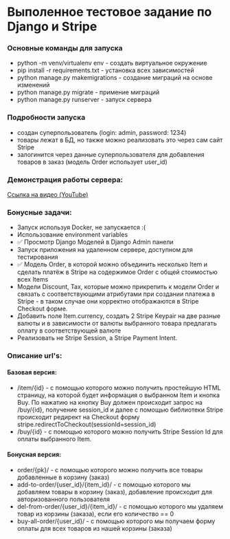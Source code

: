 # Выполенное тестовое задание по Django и Stripe

### Основные команды для запуска
- python -m venv/virtualenv env - создать виртуальное окружение
- pip install -r requirements.txt - установка всех зависимостей
- python manage.py makemigrations - создание миграций на основе изменений
- python manage.py migrate - примение миграций
- python manage.py runserver - запуск сервера
### Подробности запуска
- создан суперпользователь (login: admin, password: 1234)
- товары лежат в БД, но также можно реализовать это через сам сайт Stripe
- залогинится через данные суперпользователя для добавления товаров в заказ (модель Order использует user_id)

### Демонстрация работы сервера:
[Ссылка на видео (YouTube)](https://youtu.be/OTBwtWTFjBE)

### Бонусные задачи:
- Запуск используя Docker, не запускается :( 
- Использование environment variables
- ✅ Просмотр Django Моделей в Django Admin панели
- Запуск приложения на удаленном сервере, доступном для тестирования
- ✅ Модель Order, в которой можно объединить несколько Item и сделать платёж в Stripe на содержимое Order c общей стоимостью всех Items
- Модели Discount, Tax, которые можно прикрепить к модели Order и связать с соответствующими атрибутами при создании платежа в Stripe - в таком случае они корректно отображаются в Stripe Checkout форме. 
- Добавить поле Item.currency, создать 2 Stripe Keypair на две разные валюты и в зависимости от валюты выбранного товара предлагать оплату в соответствующей валюте
- Реализовать не Stripe Session, а Stripe Payment Intent.

### Описание url's:

#### Базовая версия:
- /item/{id} - c помощью которого можно получить простейшую HTML страницу, на которой будет информация о выбранном Item и кнопка Buy. По нажатию на кнопку Buy должен происходит запрос на /buy/{id}, получение session_id и далее  с помощью библиотеки Stripe происходит редирект на Checkout форму stripe.redirectToCheckout(sessionId=session_id) 
- /buy/{id} - c помощью которого можно получить Stripe Session Id для оплаты выбранного Item. 

#### Бонусная версия:
- order/{pk}/ - с помощью которого можно получить все товары добавленные в корзину (заказ)
- add-to-order/{user_id}/{item_id}/ - с помощью которого мы добавляем товары в корзину (заказ), добавление происходит для авторизованного пользователя
- del-from-order/{user_id}/{item_id}/ - с помощью которого мы удаляем товар из корзины (заказа), если его количество == 0
- buy-all-order/{user_id}/ - с помощью которого мы получаем форму оплаты для всех товаров из нашей корзины (заказа)
